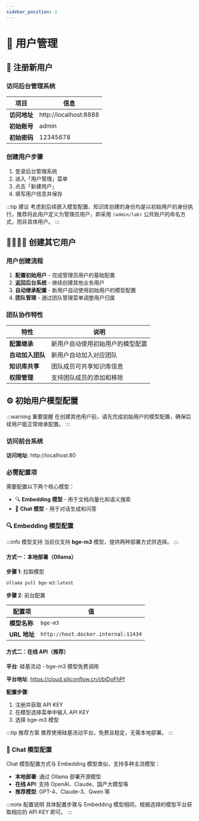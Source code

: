 ```yaml
---
sidebar_position: 2
---
```


# 👥 用户管理

## 🔐 注册新用户

### 访问后台管理系统

| 项目 | 信息 |
|------|------|
| **访问地址** | http://localhost:8888 |
| **初始账号** | admin |
| **初始密码** | 12345678 |

### 创建用户步骤

1. 登录后台管理系统
2. 进入「用户管理」菜单
3. 点击「新建用户」
4. 填写用户信息并保存

:::tip 建议
考虑到后续嵌入模型配置、知识库创建的身份均是以初始用户的身份执行，推荐将此用户定义为管理员用户，即采用 `(admin/lab)` 公共账户的命名方式，而非具体用户。
:::

## 👨‍👩‍👧‍👦 创建其它用户

### 用户创建流程

1. **配置初始用户** - 完成管理员用户的基础配置
2. **返回后台系统** - 继续创建其他业务用户
3. **自动继承配置** - 新用户自动使用初始用户的模型配置
4. **团队管理** - 通过团队管理菜单调整用户归属

### 团队协作特性

| 特性 | 说明 |
|------|------|
| **配置继承** | 新用户自动使用初始用户的模型配置 |
| **自动加入团队** | 新用户自动加入对应团队 |
| **知识库共享** | 团队成员可共享知识库信息 |
| **权限管理** | 支持团队成员的添加和移除 |

## ⚙️ 初始用户模型配置

:::warning 重要提醒
在创建其他用户前，请先完成初始用户的模型配置，确保后续用户能正常继承配置。
:::

### 访问前台系统

**访问地址**: http://localhost:80

### 必需配置项

需要配置以下两个核心模型：

- 🔍 **Embedding 模型** - 用于文档向量化和语义搜索
- 💬 **Chat 模型** - 用于对话生成和问答

### 🔍 Embedding 模型配置

:::info 模型支持
当前仅支持 **bge-m3** 模型，提供两种部署方式供选择。
:::

#### 方式一：本地部署（Ollama）

**步骤 1**: 拉取模型
```bash
ollama pull bge-m3:latest
```

**步骤 2**: 前台配置

| 配置项 | 值 |
|--------|----|
| **模型名称** | `bge-m3` |
| **URL 地址** | `http://host.docker.internal:11434` |

#### 方式二：在线 API（推荐）

**平台**: 硅基流动 - bge-m3 模型免费调用

**平台地址**: https://cloud.siliconflow.cn/i/bjDoFhPf

**配置步骤**:
1. 注册并获取 API KEY
2. 在模型选择菜单中输入 API KEY
3. 选择 bge-m3 模型

:::tip 推荐方案
推荐使用硅基流动平台，免费且稳定，无需本地部署。
:::

### 💬 Chat 模型配置

Chat 模型配置方式与 Embedding 模型类似，支持多种主流模型：

- **本地部署**: 通过 Ollama 部署开源模型
- **在线 API**: 支持 OpenAI、Claude、国产大模型等
- **推荐模型**: GPT-4、Claude-3、Qwen 等

:::note 配置说明
具体配置步骤与 Embedding 模型相同，根据选择的模型平台获取相应的 API KEY 即可。
:::